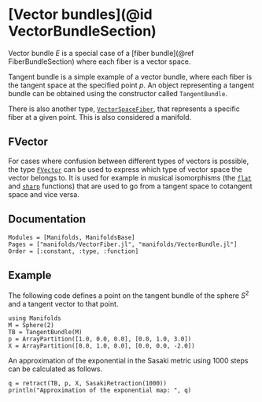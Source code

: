 # [Vector bundles](@id VectorBundleSection)

Vector bundle $E$ is a special case of a [fiber bundle](@ref FiberBundleSection) where each fiber is a vector space.

Tangent bundle is a simple example of a vector bundle, where each fiber is the tangent space at the specified point $p$.
An object representing a tangent bundle can be obtained using the constructor called `TangentBundle`.

There is also another type, [`VectorSpaceFiber`](https://juliamanifolds.github.io/ManifoldsBase.jl/stable/metamanifolds/#ManifoldsBase.VectorSpaceFiber), that represents a specific fiber at a given point.
This is also considered a manifold.

## FVector

For cases where confusion between different types of vectors is possible, the type [`FVector`](https://juliamanifolds.github.io/ManifoldsBase.jl/stable/types.html#ManifoldsBase.FVector) can be used to express which type of vector space the vector belongs to.
It is used for example in musical isomorphisms (the [`flat`](@ref) and [`sharp`](@ref) functions) that are used to go from a tangent space to cotangent space and vice versa.

## Documentation

```@autodocs
Modules = [Manifolds, ManifoldsBase]
Pages = ["manifolds/VectorFiber.jl", "manifolds/VectorBundle.jl"]
Order = [:constant, :type, :function]
```

## Example

The following code defines a point on the tangent bundle of the sphere $S^2$ and a tangent vector to that point.

```@example tangent-bundle
using Manifolds
M = Sphere(2)
TB = TangentBundle(M)
p = ArrayPartition([1.0, 0.0, 0.0], [0.0, 1.0, 3.0])
X = ArrayPartition([0.0, 1.0, 0.0], [0.0, 0.0, -2.0])
```

An approximation of the exponential in the Sasaki metric using 1000 steps can be calculated as follows.

```@example tangent-bundle
q = retract(TB, p, X, SasakiRetraction(1000))
println("Approximation of the exponential map: ", q)
```
